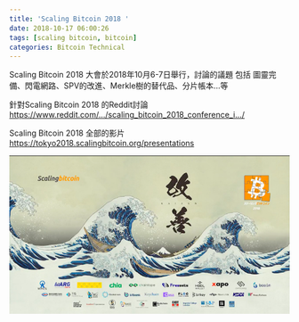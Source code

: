 ```yaml
---
title: 'Scaling Bitcoin 2018 '
date: 2018-10-17 06:00:26
tags: [scaling bitcoin, bitcoin]
categories: Bitcoin Technical
---
```


Scaling Bitcoin 2018 大會於2018年10月6-7日舉行，討論的議題 包括 圖靈完備、閃電網路、SPV的改進、Merkle樹的替代品、分片帳本...等

針對Scaling Bitcoin 2018 的Reddit討論
https://www.reddit.com/…/scaling_bitcoin_2018_conference_i…/

Scaling Bitcoin 2018 全部的影片
https://tokyo2018.scalingbitcoin.org/presentations

![](/image/b3.png)